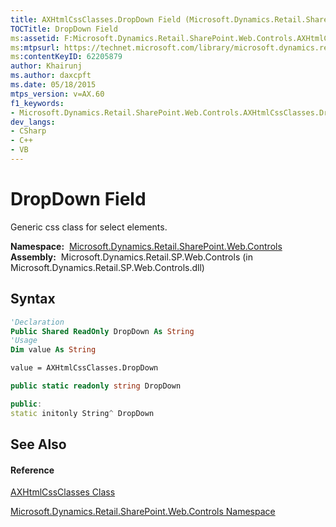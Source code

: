 ```yaml
---
title: AXHtmlCssClasses.DropDown Field (Microsoft.Dynamics.Retail.SharePoint.Web.Controls)
TOCTitle: DropDown Field
ms:assetid: F:Microsoft.Dynamics.Retail.SharePoint.Web.Controls.AXHtmlCssClasses.DropDown
ms:mtpsurl: https://technet.microsoft.com/library/microsoft.dynamics.retail.sharepoint.web.controls.axhtmlcssclasses.dropdown(v=AX.60)
ms:contentKeyID: 62205879
author: Khairunj
ms.author: daxcpft
ms.date: 05/18/2015
mtps_version: v=AX.60
f1_keywords:
- Microsoft.Dynamics.Retail.SharePoint.Web.Controls.AXHtmlCssClasses.DropDown
dev_langs:
- CSharp
- C++
- VB
---
```


# DropDown Field

Generic css class for select elements.

**Namespace:**  [Microsoft.Dynamics.Retail.SharePoint.Web.Controls](microsoft-dynamics-retail-sharepoint-web-controls-namespace.md)  
**Assembly:**  Microsoft.Dynamics.Retail.SP.Web.Controls (in Microsoft.Dynamics.Retail.SP.Web.Controls.dll)

## Syntax

``` vb
'Declaration
Public Shared ReadOnly DropDown As String
'Usage
Dim value As String

value = AXHtmlCssClasses.DropDown
```

``` csharp
public static readonly string DropDown
```

``` c++
public:
static initonly String^ DropDown
```

## See Also

#### Reference

[AXHtmlCssClasses Class](axhtmlcssclasses-class-microsoft-dynamics-retail-sharepoint-web-controls.md)

[Microsoft.Dynamics.Retail.SharePoint.Web.Controls Namespace](microsoft-dynamics-retail-sharepoint-web-controls-namespace.md)

